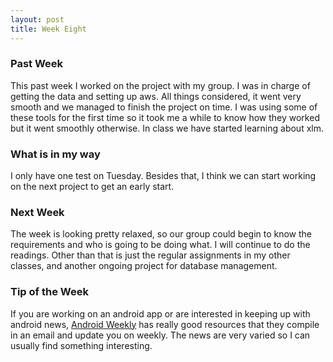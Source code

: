 ```yaml
---
layout: post
title: Week Eight
---
```


### Past Week
This past week I worked on the project with my group. I was in charge of getting the data and setting up aws. All things considered, it went very smooth and we managed to finish the project on time. I was using some of these tools for the first time so it took me a while to know how they worked but it went smoothly otherwise. In class we have started learning about xlm.

### What is in my way
I only have one test on Tuesday. Besides that, I think we can start working on the next project to get an early start. 

### Next Week
The week is looking pretty relaxed, so our group could begin to know the requirements and who is going to be doing what. I will continue to do the readings. Other than that is just the regular assignments in my other classes, and another ongoing project for database management.

### Tip of the Week
If you are working on an android app or are interested in keeping up with android news, [Android Weekly](http://androidweekly.net/) has really good resources that they compile in an email and update you on weekly. The news are very varied so I can usually find something interesting. 
